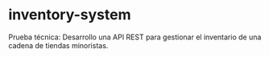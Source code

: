 # inventory-system
Prueba técnica: Desarrollo una API REST para gestionar el inventario de una cadena de tiendas minoristas. 
